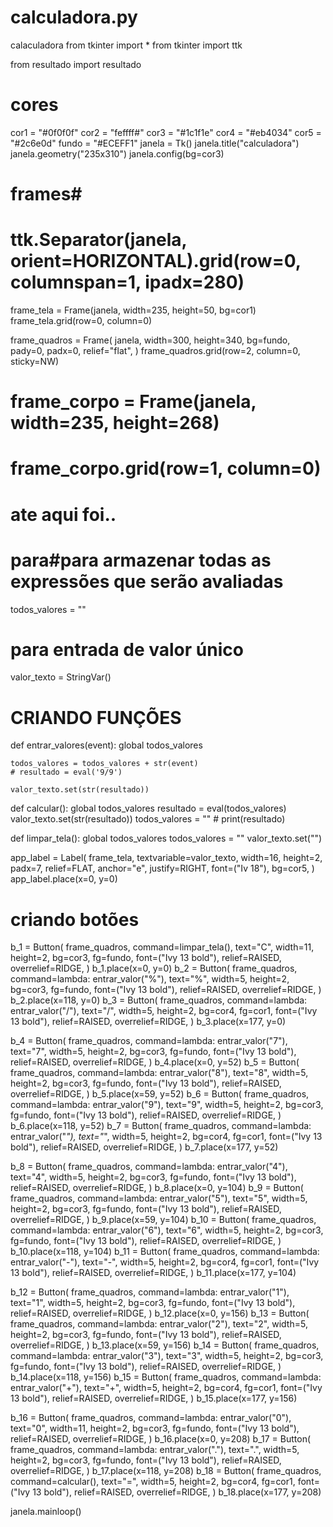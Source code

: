 # calculadora.py
calaculadora 
from tkinter import *
from tkinter import ttk

from resultado import resultado


# cores
cor1 = "#0f0f0f"
cor2 = "feffff#"
cor3 = "#1c1f1e"
cor4 = "#eb4034"
cor5 = "#2c6e0d"
fundo = "#ECEFF1"
janela = Tk()
janela.title("calculadora")
janela.geometry("235x310")
janela.config(bg=cor3)

# frames#
# ttk.Separator(janela, orient=HORIZONTAL).grid(row=0, columnspan=1, ipadx=280)

frame_tela = Frame(janela, width=235, height=50, bg=cor1)
frame_tela.grid(row=0, column=0)

frame_quadros = Frame(
    janela,
    width=300,
    height=340,
    bg=fundo,
    pady=0,
    padx=0,
    relief="flat",
)
frame_quadros.grid(row=2, column=0, sticky=NW)


# frame_corpo = Frame(janela, width=235, height=268)
# frame_corpo.grid(row=1, column=0)
# ate aqui foi..

# para#para armazenar todas as expressões que serão avaliadas
todos_valores = ""
# para entrada de valor único
valor_texto = StringVar()


# CRIANDO FUNÇÕES
def entrar_valores(event):
    global todos_valores

    todos_valores = todos_valores + str(event)
    # resultado = eval('9/9')

    valor_texto.set(str(resultado))


def calcular():
    global todos_valores
    resultado = eval(todos_valores)
    valor_texto.set(str(resultado))
    todos_valores = ""
    # print(resultado)


def limpar_tela():
    global todos_valores
    todos_valores = ""
    valor_texto.set("")


app_label = Label(
    frame_tela,
    textvariable=valor_texto,
    width=16,
    height=2,
    padx=7,
    relief=FLAT,
    anchor="e",
    justify=RIGHT,
    font=("Iv 18"),
    bg=cor5,
)
app_label.place(x=0, y=0)
# criando botões
b_1 = Button(
    frame_quadros,
    command=limpar_tela(),
    text="C",
    width=11,
    height=2,
    bg=cor3,
    fg=fundo,
    font=("Ivy 13 bold"),
    relief=RAISED,
    overrelief=RIDGE,
)
b_1.place(x=0, y=0)
b_2 = Button(
    frame_quadros,
    command=lambda: entrar_valor("%"),
    text="%",
    width=5,
    height=2,
    bg=cor3,
    fg=fundo,
    font=("Ivy 13 bold"),
    relief=RAISED,
    overrelief=RIDGE,
)
b_2.place(x=118, y=0)
b_3 = Button(
    frame_quadros,
    command=lambda: entrar_valor("/"),
    text="/",
    width=5,
    height=2,
    bg=cor4,
    fg=cor1,
    font=("Ivy 13 bold"),
    relief=RAISED,
    overrelief=RIDGE,
)
b_3.place(x=177, y=0)

b_4 = Button(
    frame_quadros,
    command=lambda: entrar_valor("7"),
    text="7",
    width=5,
    height=2,
    bg=cor3,
    fg=fundo,
    font=("Ivy 13 bold"),
    relief=RAISED,
    overrelief=RIDGE,
)
b_4.place(x=0, y=52)
b_5 = Button(
    frame_quadros,
    command=lambda: entrar_valor("8"),
    text="8",
    width=5,
    height=2,
    bg=cor3,
    fg=fundo,
    font=("Ivy 13 bold"),
    relief=RAISED,
    overrelief=RIDGE,
)
b_5.place(x=59, y=52)
b_6 = Button(
    frame_quadros,
    command=lambda: entrar_valor("9"),
    text="9",
    width=5,
    height=2,
    bg=cor3,
    fg=fundo,
    font=("Ivy 13 bold"),
    relief=RAISED,
    overrelief=RIDGE,
)
b_6.place(x=118, y=52)
b_7 = Button(
    frame_quadros,
    command=lambda: entrar_valor("*"),
    text="*",
    width=5,
    height=2,
    bg=cor4,
    fg=cor1,
    font=("Ivy 13 bold"),
    relief=RAISED,
    overrelief=RIDGE,
)
b_7.place(x=177, y=52)

b_8 = Button(
    frame_quadros,
    command=lambda: entrar_valor("4"),
    text="4",
    width=5,
    height=2,
    bg=cor3,
    fg=fundo,
    font=("Ivy 13 bold"),
    relief=RAISED,
    overrelief=RIDGE,
)
b_8.place(x=0, y=104)
b_9 = Button(
    frame_quadros,
    command=lambda: entrar_valor("5"),
    text="5",
    width=5,
    height=2,
    bg=cor3,
    fg=fundo,
    font=("Ivy 13 bold"),
    relief=RAISED,
    overrelief=RIDGE,
)
b_9.place(x=59, y=104)
b_10 = Button(
    frame_quadros,
    command=lambda: entrar_valor("6"),
    text="6",
    width=5,
    height=2,
    bg=cor3,
    fg=fundo,
    font=("Ivy 13 bold"),
    relief=RAISED,
    overrelief=RIDGE,
)
b_10.place(x=118, y=104)
b_11 = Button(
    frame_quadros,
    command=lambda: entrar_valor("-"),
    text="-",
    width=5,
    height=2,
    bg=cor4,
    fg=cor1,
    font=("Ivy 13 bold"),
    relief=RAISED,
    overrelief=RIDGE,
)
b_11.place(x=177, y=104)

b_12 = Button(
    frame_quadros,
    command=lambda: entrar_valor("1"),
    text="1",
    width=5,
    height=2,
    bg=cor3,
    fg=fundo,
    font=("Ivy 13 bold"),
    relief=RAISED,
    overrelief=RIDGE,
)
b_12.place(x=0, y=156)
b_13 = Button(
    frame_quadros,
    command=lambda: entrar_valor("2"),
    text="2",
    width=5,
    height=2,
    bg=cor3,
    fg=fundo,
    font=("Ivy 13 bold"),
    relief=RAISED,
    overrelief=RIDGE,
)
b_13.place(x=59, y=156)
b_14 = Button(
    frame_quadros,
    command=lambda: entrar_valor("3"),
    text="3",
    width=5,
    height=2,
    bg=cor3,
    fg=fundo,
    font=("Ivy 13 bold"),
    relief=RAISED,
    overrelief=RIDGE,
)
b_14.place(x=118, y=156)
b_15 = Button(
    frame_quadros,
    command=lambda: entrar_valor("+"),
    text="+",
    width=5,
    height=2,
    bg=cor4,
    fg=cor1,
    font=("Ivy 13 bold"),
    relief=RAISED,
    overrelief=RIDGE,
)
b_15.place(x=177, y=156)

b_16 = Button(
    frame_quadros,
    command=lambda: entrar_valor("0"),
    text="0",
    width=11,
    height=2,
    bg=cor3,
    fg=fundo,
    font=("Ivy 13 bold"),
    relief=RAISED,
    overrelief=RIDGE,
)
b_16.place(x=0, y=208)
b_17 = Button(
    frame_quadros,
    command=lambda: entrar_valor("."),
    text=".",
    width=5,
    height=2,
    bg=cor3,
    fg=fundo,
    font=("Ivy 13 bold"),
    relief=RAISED,
    overrelief=RIDGE,
)
b_17.place(x=118, y=208)
b_18 = Button(
    frame_quadros,
    command=calcular(),
    text="=",
    width=5,
    height=2,
    bg=cor4,
    fg=cor1,
    font=("Ivy 13 bold"),
    relief=RAISED,
    overrelief=RIDGE,
)
b_18.place(x=177, y=208)


janela.mainloop()
